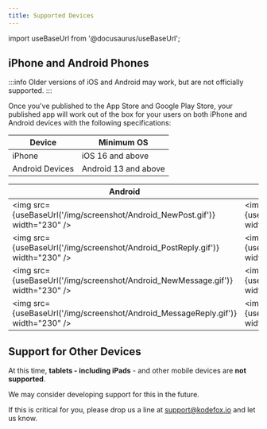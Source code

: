 ```yaml
---
title: Supported Devices
---
```


import useBaseUrl from '@docusaurus/useBaseUrl';

## iPhone and Android Phones

:::info
Older versions of iOS and Android may work, but are not officially supported.
:::

Once you've published to the App Store and Google Play Store, your published app will work out of the box for your users on both iPhone and Android devices with the following specifications:

| Device          | Minimum OS           |
| --------------- | -------------------- |
| iPhone          | iOS 16 and above     |
| Android Devices | Android 13 and above |

| Android                                                                          | iOS                                                                          |
| -------------------------------------------------------------------------------- | ---------------------------------------------------------------------------- |
| <img src={useBaseUrl('/img/screenshot/Android_NewPost.gif')} width="230" />      | <img src={useBaseUrl('/img/screenshot/IOS_NewPost.gif')} width="250" />      |
| <img src={useBaseUrl('/img/screenshot/Android_PostReply.gif')} width="230" />    | <img src={useBaseUrl('/img/screenshot/IOS_PostReply.gif')} width="250" />    |
| <img src={useBaseUrl('/img/screenshot/Android_NewMessage.gif')} width="230" />   | <img src={useBaseUrl('/img/screenshot/IOS_NewMessage.gif')} width="250" />   |
| <img src={useBaseUrl('/img/screenshot/Android_MessageReply.gif')} width="230" /> | <img src={useBaseUrl('/img/screenshot/IOS_MessageReply.gif')} width="250" /> |

## Support for Other Devices

At this time, **tablets - including iPads** - and other mobile devices are **not supported**.

We may consider developing support for this in the future.

If this is critical for you, please drop us a line at support@kodefox.io and let us know.
